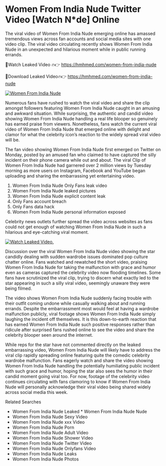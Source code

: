 ﻿# Women From India Nude Twitter Video [Watch N*de] Online

The viral video of ﻿Women From India Nude emerging online has amassed tremendous views across fan accounts and social media sites with one video clip. The viral video circulating recently shows ﻿Women From India Nude in an unexpected and hilarious moment while in public running errands. 

🔴Watch Leaked Video 🔥👉  https://hmhmed.com/women-from-india-nude 

🔴Download Leaked Video🔥👉  https://hmhmed.com/women-from-india-nude 

[![Women From India Nude](https://i.imgur.com/dJHk4Zq.gif)](https://hmhmed.com/women-from-india-nude)

Numerous fans have rushed to watch the viral video and share the clip amongst followers featuring ﻿Women From India Nude caught in an amusing and awkward situation. While surprising, the authentic and candid video showing ﻿Women From India Nude handling a real life blooper so genuinely has earned praise from viewers. Nonetheless, fans watch the current viral video of ﻿Women From India Nude that emerged online with delight and clamor for what the celebrity icon’s reaction to the widely spread viral video will be.

The fan video showing ﻿Women From India Nude first emerged on Twitter on Monday, posted by an amused fan who claimed to have captured the silly incident on their phone camera while out and about. The viral Clip of ﻿Women From India Nude had garnered over 2 million views by Tuesday morning as more users on Instagram, Facebook and YouTube began uploading and sharing the embarrassing yet entertaining video. 

1. ﻿Women From India Nude Only Fans leak video
2. ﻿Women From India Nude leaked pictures
3. ﻿Women From India Nude explicit content leak
4. Only Fans account breach
5. Only Fans data hack
6. ﻿Women From India Nude personal information exposed

Celebrity news outlets further spread the video across websites as fans could not get enough of watching ﻿Women From India Nude in such a hilarious and eye-catching viral moment. 

[![Watch Leaked Video.](https://miro.medium.com/v2/resize:fit:828/format:webp/1*cilzJN44JGOrTw9NJCrNHA.gif "Watch Leaked Video")](https://hmhmed.com/women-from-india-nude)

Discussion over the viral ﻿Women From India Nude video showing the star candidly dealing with sudden wardrobe issues dominated pop culture chatter online. Fans watched and rewatched the short video, praising ﻿Women From India Nude for taking the malfunction with grace and humor even as cameras captured the celebrity video now flooding timelines. Some fans have scrutinized the viral clip, trying to discern what exactly led to the star appearing in such a silly viral video, seemingly unaware they were being filmed.

The video shows ﻿Women From India Nude suddenly facing trouble with their outfit coming undone while casually walking about and running errands. Despite the embarrassment most would feel at having a wardrobe malfunction publicly, viral footage shows ﻿Women From India Nude simply laughing the incident off themselves. It is this down-to-earth reaction that has earned ﻿Women From India Nude such positive responses rather than ridicule after surprised fans rushed online to see the video and share the celebrity blooper seen around the internet.  

While reps for the star have not commented directly on the leaked embarrassing video, ﻿Women From India Nude will likely have to address the viral clip rapidly spreading online featuring quite the comedic celebrity wardrobe malfunction. Fans eagerly watch and share the video showing ﻿Women From India Nude handling the potentially humiliating public incident with such grace and humor, hoping the star also sees the humor in their candid moment going viral too. For now, footage of the celebrity video continues circulating with fans clamoring to know if ﻿Women From India Nude will personally acknowledge their viral video being shared widely across social media this week.

Related Searches
* ﻿Women From India Nude Leaked
﻿* Women From India Nude Nude
* ﻿Women From India Nude Sexy Video
* ﻿Women From India Nude xxx Video
* ﻿Women From India Nude Porn
* ﻿Women From India Nude Adult Video
* ﻿Women From India Nude Shower Video
* ﻿Women From India Nude Twitter Video
* ﻿Women From India Nude Onlyfans Video
* ﻿Women From India Nude Leaks
* ﻿Women From India Nude Photos
